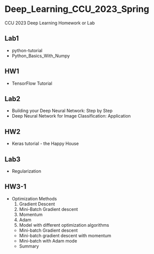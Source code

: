 # Deep_Learning_CCU_2023_Spring
CCU 2023 Deep Learning Homework or Lab

## Lab1
* python-tutorial
* Python_Basics_With_Numpy

## HW1
* TensorFlow Tutorial

## Lab2
* Building your Deep Neural Network: Step by Step
* Deep Neural Network for Image Classification: Application

## HW2
* Keras tutorial - the Happy House

## Lab3
* Regularization

## HW3-1
* Optimization Methods
  1. Gradient Descent
  2. Mini-Batch Gradient descent
  3. Momentum
  4. Adam
  5. Model with different optimization algorithms
    * Mini-batch Gradient descent
    * Mini-batch gradient descent with momentum
    * Mini-batch with Adam mode
    * Summary
